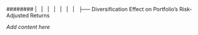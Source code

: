 ######## |   |   |   |   |   |   |   ├── Diversification Effect on Portfolio’s Risk-Adjusted Returns

*Add content here*